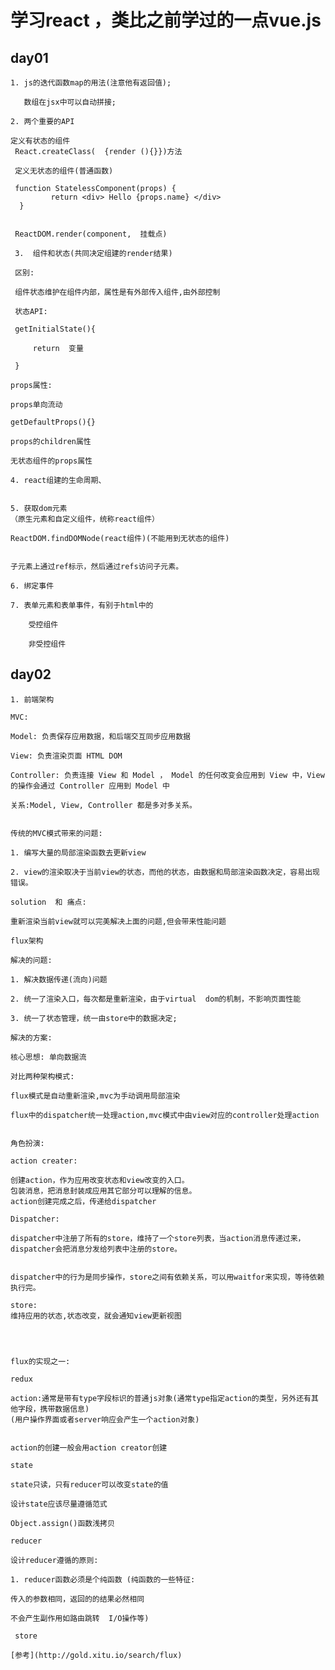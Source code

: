 # 学习react ，类比之前学过的一点vue.js

## day01

    1. js的迭代函数map的用法(注意他有返回值);

       数组在jsx中可以自动拼接;

    2. 两个重要的API

    定义有状态的组件
     React.createClass(  {render (){}})方法

     定义无状态的组件(普通函数)

     function StatelessComponent(props) {
             return <div> Hello {props.name} </div>
      }


     ReactDOM.render(component,  挂载点)

     3.  组件和状态(共同决定组建的render结果)

     区别:

     组件状态维护在组件内部，属性是有外部传入组件,由外部控制

     状态API:

     getInitialState(){

         return  变量

     }

    props属性:

    props单向流动

    getDefaultProps(){}

    props的children属性

    无状态组件的props属性

    4. react组建的生命周期、


    5. 获取dom元素
    （原生元素和自定义组件，统称react组件）

    ReactDOM.findDOMNode(react组件)(不能用到无状态的组件)


    子元素上通过ref标示，然后通过refs访问子元素。

    6. 绑定事件

    7. 表单元素和表单事件，有别于html中的

        受控组件

        非受控组件

## day02


    1. 前端架构

    MVC:

    Model: 负责保存应用数据，和后端交互同步应用数据

    View: 负责渲染页面 HTML DOM

    Controller: 负责连接 View 和 Model ， Model 的任何改变会应用到 View 中，View 的操作会通过 Controller 应用到 Model 中

    关系:Model, View, Controller 都是多对多关系。


    传统的MVC模式带来的问题:

    1. 编写大量的局部渲染函数去更新view

    2. view的渲染取决于当前view的状态，而他的状态，由数据和局部渲染函数决定，容易出现错误。

    solution  和 痛点:

    重新渲染当前view就可以完美解决上面的问题,但会带来性能问题

    flux架构

    解决的问题:

    1. 解决数据传递(流向)问题

    2. 统一了渲染入口，每次都是重新渲染，由于virtual  dom的机制，不影响页面性能

    3. 统一了状态管理，统一由store中的数据决定;

    解决的方案:

    核心思想: 单向数据流

    对比两种架构模式:

    flux模式是自动重新渲染,mvc为手动调用局部渲染

    flux中的dispatcher统一处理action,mvc模式中由view对应的controller处理action


    角色扮演:

    action creater:

    创建action，作为应用改变状态和view改变的入口。
    包装消息，把消息封装成应用其它部分可以理解的信息。
    action创建完成之后，传递给dispatcher

    Dispatcher:

    dispatcher中注册了所有的store，维持了一个store列表，当action消息传递过来，dispatcher会把消息分发给列表中注册的store。


    dispatcher中的行为是同步操作，store之间有依赖关系，可以用waitfor来实现，等待依赖执行完。

    store:
    维持应用的状态,状态改变，就会通知view更新视图




    flux的实现之一:

    redux

    action:通常是带有type字段标识的普通js对象(通常type指定action的类型，另外还有其他字段，携带数据信息)
    (用户操作界面或者server响应会产生一个action对象)


    action的创建一般会用action creator创建

    state

    state只读，只有reducer可以改变state的值

    设计state应该尽量遵循范式

    Object.assign()函数浅拷贝

    reducer

    设计reducer遵循的原则:

    1. reducer函数必须是个纯函数 (纯函数的一些特征:

    传入的参数相同，返回的的结果必然相同

    不会产生副作用如路由跳转  I/O操作等)

     store

    [参考](http://gold.xitu.io/search/flux)